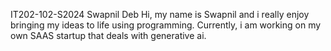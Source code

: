 IT202-102-S2024
Swapnil Deb
Hi, my name is Swapnil and i really enjoy bringing my ideas to life using programming.
Currently, i am working on my own SAAS startup that deals with generative ai.
